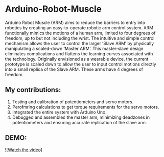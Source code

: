# Arduino-Robot-Muscle
Arduino Robot Muscle (ARM) aims to reduce the barriers to entry into robotics by creating an easy-to-operate robotic arm control system. ARM functionally mimics the motions of a human arm, limited to four degrees of freedom, up to but not including the wrist. The  intuitive and simple control mechanism allows the user to control the larger ‘Slave ARM’ by physically manipulating a scaled-down ‘Master ARM’. This master-slave design eliminates complications and flattens the learning curves associated with the technology. Originally envisioned as a wearable device, the current prototype is scaled down to allow the user to input control motions directly into a small replica of the Slave ARM. These arms have 4 degrees of freedom. <br>

## My contributions:
1. Testing and calibration of potentiometers and servo motors.
2. Perofmring calculations to get torque requirements for the servo motors.
3. Integrated the entire system with Arduino Uno.
4. Debugged and assembled the master arm, minimizing deadzones in potentiometers and ensuring accurate replication of the slave arm.

## DEMO:
[![Watch the video]](https://github.com/sanskarsoni88/Arduino-Robot-Muscle/main/demo.mp4)





